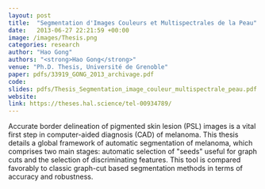 ```yaml
---
layout: post
title:  "Segmentation d'Images Couleurs et Multispectrales de la Peau"
date:   2013-06-27 22:21:59 +00:00
image: /images/Thesis.png
categories: research
author: "Hao Gong"
authors: "<strong>Hao Gong</strong>"
venue: "Ph.D. Thesis, Université de Grenoble"
paper: pdfs/33919_GONG_2013_archivage.pdf
code:
slides: pdfs/Thesis_Segmentation_image_couleur_multispectrale_peau.pdf
website:
link: https://theses.hal.science/tel-00934789/
---
```

Accurate border delineation of pigmented skin lesion (PSL) images is a vital first step in computer-aided diagnosis (CAD) of melanoma. This thesis details a global framework of automatic segmentation of melanoma, which comprises two main stages: automatic selection of "seeds" useful for graph cuts and the selection of discriminating features. This tool is compared favorably to classic graph-cut based segmentation methods in terms of accuracy and robustness.
